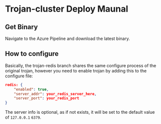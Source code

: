 Trojan-cluster Deploy Maunal
===

## Get Binary

Navigate to the Azure Pipeline and download the latest binary.

## How to configure

Basically, the trojan-redis branch shares the same configure process of the original trojan, however you need to enable trojan by adding this to the configure file:
```JSON
redis: {
    "enabled": true,
    "server_addr": your_redis_server_here,
    "server_port": your_redis_port
}
```

The server info is optional, as if not exists, it will be set to the default value of `127.0.0.1` `6379`.
